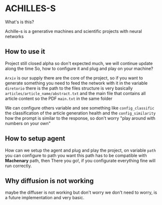 # ACHILLES-S
What's is this?

Achille-s is a generative machines and scientific projects with neural networks

## How to use it 

Project still closed alpha so don't expected much, we will continue update along the time
So, how to configure it and plug and play on your machine?

``Arxiv`` is our supply there are the core of the project, so if you want to generate something you need to feed the network with it in the variable ``diretorio`` there is the path to the files structure is very basically ``articles/article_name/abstract.txt`` and the main file that contains all article content so the PDF ``main.txt`` in the same folder

We can configure others variable and see something like ``config_classific`` the classification of the article generation health and the ``config_similarity`` how the prompt is similar to the response, so don't worry "play around with numbers on your own"

## How to setup agent
How can we setup the agent and plug and play the project, on variable ``path`` you can configure to path you want this path has to be compatible with **Machenary** path, then There you go!, if you configurate everything fine will run correctly.

## Why diffusion is not working

maybe the diffuser is not working but don't worry we don't need to worry, is a future implementation and very basic.

